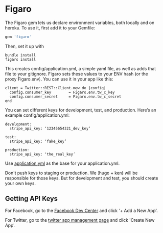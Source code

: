 # Figaro
The Figaro gem lets us declare environment variables, both locally and on heroku. To use it, first add it to your Gemfile:
```ruby
gem 'figaro'
```
Then, set it up with

    bundle install
    figaro install

This creates config/application.yml, a simple yaml file, as well as adds that file to your gitignore. Figaro sets these values to your ENV hash (or the proxy Figaro.env). You can use it in your app like this:

    client = Twitter::REST::Client.new do |config|
      config.consumer_key        = Figaro.env.tw_c_key
      config.consumer_secret     = Figaro.env.tw_c_secret
    end

You can set different keys for development, test, and production. Here’s an example config/application.yml:

    development:
      stripe_api_key: ‘12345654321_dev_key’

    test:
      stripe_api_key: ‘fake_key’

    production:
      stripe_api_key: ‘the_real_key’

Use [application.yml](/protocol/rails/application.yml) as the base for your application.yml.

Don't push keys to staging or production. We (hugo + ken) will be responsible for those keys. But for development and test, you should create your own keys.

## Getting API Keys
For Facebook, go to the [Facebook Dev Center](https://developers.facebook.com/apps) and click '+ Add a New App'.

For Twitter, go to the [twitter app management page](https://apps.twitter.com/) and click 'Create New App'.
